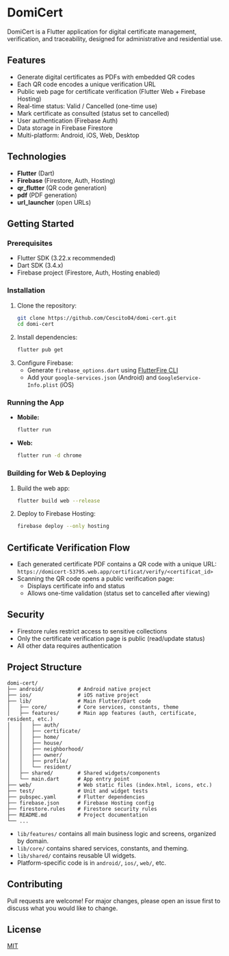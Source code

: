 # DomiCert

DomiCert is a Flutter application for digital certificate management, verification, and traceability, designed for administrative and residential use.

## Features

- Generate digital certificates as PDFs with embedded QR codes
- Each QR code encodes a unique verification URL
- Public web page for certificate verification (Flutter Web + Firebase Hosting)
- Real-time status: Valid / Cancelled (one-time use)
- Mark certificate as consulted (status set to cancelled)
- User authentication (Firebase Auth)
- Data storage in Firebase Firestore
- Multi-platform: Android, iOS, Web, Desktop

## Technologies

- **Flutter** (Dart)
- **Firebase** (Firestore, Auth, Hosting)
- **qr_flutter** (QR code generation)
- **pdf** (PDF generation)
- **url_launcher** (open URLs)

## Getting Started

### Prerequisites
- Flutter SDK (3.22.x recommended)
- Dart SDK (3.4.x)
- Firebase project (Firestore, Auth, Hosting enabled)

### Installation
1. Clone the repository:
   ```sh
   git clone https://github.com/Cescito04/domi-cert.git
   cd domi-cert
   ```
2. Install dependencies:
   ```sh
   flutter pub get
   ```
3. Configure Firebase:
   - Generate `firebase_options.dart` using [FlutterFire CLI](https://firebase.flutter.dev/docs/cli/)
   - Add your `google-services.json` (Android) and `GoogleService-Info.plist` (iOS)

### Running the App
- **Mobile:**
  ```sh
  flutter run
  ```
- **Web:**
  ```sh
  flutter run -d chrome
  ```

### Building for Web & Deploying
1. Build the web app:
   ```sh
   flutter build web --release
   ```
2. Deploy to Firebase Hosting:
   ```sh
   firebase deploy --only hosting
   ```

## Certificate Verification Flow
- Each generated certificate PDF contains a QR code with a unique URL:
  `https://domicert-53795.web.app/certificat/verify/<certificat_id>`
- Scanning the QR code opens a public verification page:
  - Displays certificate info and status
  - Allows one-time validation (status set to cancelled after viewing)

## Security
- Firestore rules restrict access to sensitive collections
- Only the certificate verification page is public (read/update status)
- All other data requires authentication

## Project Structure

```
domi-cert/
├── android/           # Android native project
├── ios/               # iOS native project
├── lib/               # Main Flutter/Dart code
│   ├── core/          # Core services, constants, theme
│   ├── features/      # Main app features (auth, certificate, resident, etc.)
│   │   ├── auth/
│   │   ├── certificate/
│   │   ├── home/
│   │   ├── house/
│   │   ├── neighborhood/
│   │   ├── owner/
│   │   ├── profile/
│   │   └── resident/
│   ├── shared/        # Shared widgets/components
│   └── main.dart      # App entry point
├── web/               # Web static files (index.html, icons, etc.)
├── test/              # Unit and widget tests
├── pubspec.yaml       # Flutter dependencies
├── firebase.json      # Firebase Hosting config
├── firestore.rules    # Firestore security rules
├── README.md          # Project documentation
└── ...
```

- `lib/features/` contains all main business logic and screens, organized by domain.
- `lib/core/` contains shared services, constants, and theming.
- `lib/shared/` contains reusable UI widgets.
- Platform-specific code is in `android/`, `ios/`, `web/`, etc.

## Contributing
Pull requests are welcome! For major changes, please open an issue first to discuss what you would like to change.

## License
[MIT](LICENSE)
